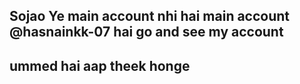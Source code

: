 ## Sojao Ye main account nhi hai main account @hasnainkk-07 hai go and see my account 


## ummed hai aap theek honge
